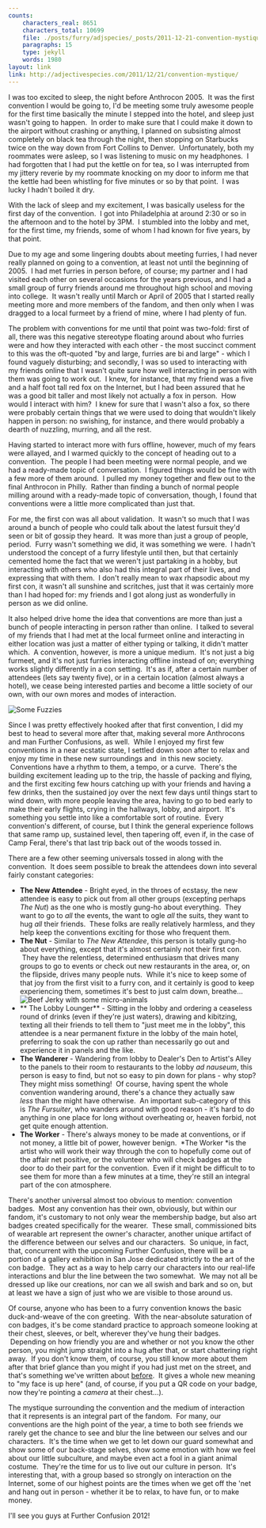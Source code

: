 ```yaml
---
counts:
    characters_real: 8651
    characters_total: 10699
    file: ./posts/furry/adjspecies/_posts/2011-12-21-convention-mystique.markdown
    paragraphs: 15
    type: jekyll
    words: 1980
layout: link
link: http://adjectivespecies.com/2011/12/21/convention-mystique/
---
```


I was too excited to sleep, the night before Anthrocon 2005.  It was the first
convention I would be going to, I'd be meeting some truly awesome people for the
first time basically the minute I stepped into the hotel, and sleep just wasn't
going to happen.  In order to make sure that I could make it down to the airport
without crashing or anything, I planned on subsisting almost completely on black
tea through the night, then stopping on Starbucks twice on the way down from
Fort Collins to Denver.  Unfortunately, both my roommates were asleep, so I was
listening to music on my headphones.  I had forgotten that I had put the kettle
on for tea, so I was interrupted from my jittery reverie by my roommate knocking
on my door to inform me that the kettle had been whistling for five minutes or
so by that point.  I was lucky I hadn't boiled it dry.

With the lack of sleep and my excitement, I was basically useless for the first
day of the convention.  I got into Philadelphia at around 2:30 or so in the
afternoon and to the hotel by 3PM.  I stumbled into the lobby and met, for the
first time, my friends, some of whom I had known for five years, by that
point.<!--more-->

Due to my age and some lingering doubts about meeting furries, I had never
really planned on going to a convention, at least not until the beginning of
2005.  I had met furries in person before, of course; my partner and I had
visited each other on several occasions for the years previous, and I had a
small group of furry friends around me throughout high school and moving into
college.  It wasn't really until March or April of 2005 that I started really
meeting more and more members of the fandom, and then only when I was dragged to
a local furmeet by a friend of mine, where I had plenty of fun.

The problem with conventions for me until that point was two-fold: first of all,
there was this negative stereotype floating around about who furries were and
how they interacted with each other - the most succinct comment to this was the
oft-quoted "by and large, furries are bi and large" - which I found vaguely
disturbing; and secondly, I was so used to interacting with my friends online
that I wasn't quite sure how well interacting in person with them was going to
work out.  I knew, for instance, that my friend was a five and a half foot tall
red fox on the Internet, but I had been assured that he was a good bit taller
and most likely not actually a fox in person.  How would I interact with him?  I
knew for sure that I wasn't also a fox, so there were probably certain things
that we were used to doing that wouldn't likely happen in person: no swishing,
for instance, and there would probably a dearth of nuzzling, murring, and all
the rest.

Having started to interact more with furs offline, however, much of my fears
were allayed, and I warmed quickly to the concept of heading out to a
convention.  The people I had been meeting were normal people, and we had a
ready-made topic of conversation.  I figured things would be fine with a few
more of them around.  I pulled my money together and flew out to the final
Anthrocon in Philly.  Rather than finding a bunch of normal people milling
around with a ready-made topic of conversation, though, I found that conventions
were a little more complicated than just that.

For me, the first con was all about validation.  It wasn't so much that I was
around a bunch of people who could talk about the latest fursuit they'd seen or
bit of gossip they heard.  It was more than just a group of people, period.
 Furry wasn't something we did, it was something we were.  I hadn't understood
the concept of a furry lifestyle until then, but that certainly cemented home
the fact that we weren't just partaking in a hobby, but interacting with others
who also had this integral part of their lives, and expressing that with them.
 I don't really mean to wax rhapsodic about my first con, it wasn't all sunshine
and scritches, just that it was certainly more than I had hoped for: my friends
and I got along just as wonderfully in person as we did online.

It also helped drive home the idea that conventions are more than just a bunch
of people interacting in person rather than online.  I talked to several of my
friends that I had met at the local furmeet online and interacting in either
location was just a matter of either typing or talking, it didn't matter which.
 A convention, however, is more a unique medium.  It's not just a big furmeet,
and it's not just furries interacting offline instead of on; everything works
slightly differently in a con setting.  It's as if, after a certain number of
attendees (lets say twenty five), or in a certain location (almost always a
hotel), we cease being interested parties and become a little society of our
own, with our own mores and modes of interaction.

![Some
Fuzzies](http://adjectivespecies.com/wp-content/uploads/2011/12/773372500_1d8b429ca2_z.jpg)

Since I was pretty effectively hooked after that first convention, I did my best
to head to several more after that, making several more Anthrocons and man
Further Confusions, as well.  While I enjoyed my first few conventions in a near
ecstatic state, I settled down soon after to relax and enjoy my time in these
new surroundings and  in this new society.  Conventions have a rhythm to them, a
tempo, or a curve.  There's the building excitement leading up to the trip, the
hassle of packing and flying, and the first exciting few hours catching up with
your friends and having a few drinks, then the sustained joy over the next few
days until things start to wind down, with more people leaving the area, having
to go to bed early to make their early flights, crying in the hallways, lobby,
and airport.  It's something you settle into like a comfortable sort of routine.
 Every convention's different, of course, but I think the general experience
follows that same ramp up, sustained level, then tapering off, even if, in the
case of Camp Feral, there's that last trip back out of the woods tossed in.

There are a few other seeming universals tossed in along with the convention.
 It does seem possible to break the attendees down into several fairly constant
categories:

* **The New Attendee** - Bright eyed, in the throes of ecstasy, the new attendee
is easy to pick out from all other groups (excepting perhaps *The Nut*) as the
one who is mostly gung-ho about everything.  They want to go to *all* the
events, the want to ogle *all* the suits, they want to hug *all* their friends.
 These folks are really relatively harmless, and they help keep the conventions
exciting for those who frequent them.
* **The Nut** - Similar to *The New Attendee*, this person is totally gung-ho
about everything, except that it's almost certainly not their first con.  They
have the relentless, determined enthusiasm that drives many groups to go to
events or check out new restaurants in the area, or, on the flipside, drives
many people nuts.  While it's nice to keep some of that joy from the first visit
to a furry con, and it certainly is good to keep experiencing them, sometimes
it's best to just calm down, breathe...![Beef Jerky with some
micro-animals](http://adjectivespecies.com/wp-content/uploads/2011/12/l8ij1.jpg)
* ** The Lobby Lounger** - Sitting in the lobby and ordering a ceaseless round
of drinks (even if they're just waters), drawing and kibitzing, texting all
their friends to tell them to "just meet me in the lobby", this attendee is a
near permanent fixture in the lobby of the main hotel, preferring to soak the
con up rather than necessarily go out and experience it in panels and the
like.
* **The Wanderer** - Wandering from lobby to Dealer's Den to Artist's Alley to
the panels to their room to restaurants to the lobby *ad nauseum*, this person
is easy to find, but not so easy to pin down for plans - why stop? They might
miss something!  Of course, having spent the whole convention wandering around,
there's a chance they actually saw *less* than the might have otherwise.  An
important sub-category of this is *The Fursuiter*, who wanders around with good
reason - it's hard to do anything in one place for long without overheating or,
heaven forbid, not get quite enough attention.
* **The Worker** - There's always money to be made at conventions, or if not
money, a little bit of power, however benign.  *The Worker *is the artist who
will work their way through the con to hopefully come out of the affair net
positive, or the volunteer who will check badges at the door to do their part
for the convention.  Even if it might be difficult to to see them for more than
a few minutes at a time, they're still an integral part of the con atmosphere.

There's another universal almost too obvious to mention: convention badges.
 Most any convention has their own, obviously, but within our fandom, it's
customary to not only wear the membership badge, but also art badges created
specifically for the wearer.  These small, commissioned bits of wearable art
represent the owner's character, another unique artifact of the difference
between our selves and our characters.  So unique, in fact, that, concurrent
with the upcoming Further Confusion, there will be a portion of a gallery
exhibition in San Jose dedicated strictly to the art of the con badge.  They act
as a way to help carry our characters into our real-life interactions and blur
the line between the two somewhat.  We may not all be dressed up like our
creations, nor can we all swish and bark and so on, but at least we have a sign
of just who we are visible to those around us.

Of course, anyone who has been to a furry convention knows the basic
duck-and-weave of the con greeting.  With the near-absolute saturation of con
badges, it's be come standard practice to approach someone looking at their
chest, sleeves, or belt, wherever they've hung their badges.  Depending on how
friendly you are and whether or not you know the other person, you might jump
straight into a hug after that, or start chattering right away.  If you don't
know them, of course, you still know more about them after that brief glance
than you might if you had just met on the street, and that's something we've
written about
[before](http://adjectivespecies.com/2011/11/30/first-impressions/).  It
gives a whole new meaning to "my face is up here" (and, of course, if you put a
QR code on your badge, now they're pointing a *camera* at their
chest...).

The mystique surrounding the convention and the medium of interaction that it
represents is an integral part of the fandom.  For many, our conventions are the
high point of the year, a time to both see friends we rarely get the chance to
see and blur the line between our selves and our characters.  It's the time when
we get to let down our guard somewhat and show some of our back-stage selves,
show some emotion with how we feel about our little subculture, and maybe even
act a fool in a giant animal costume.  They're the time for us to live out our
culture in person.  It's interesting that, with a group based so strongly on
interaction on the Internet, some of our highest points are the times when we
get off the 'net and hang out in person - whether it be to relax, to have fun,
or to make money.

I'll see you guys at Further Confusion 2012!
